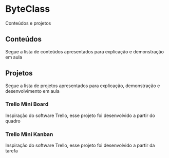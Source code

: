 # ByteClass

Conteúdos e projetos

## Conteúdos

Segue a lista de conteúdos apresentados para explicação e demonstração em aula

## Projetos

Segue a lista de projetos apresentados para explicação, demonstração e desenvolvimento em aula

### Trello Mini Board

Inspiração do software Trello, esse projeto foi desenvolvido a partir do quadro 

### Trello Mini Kanban

Inspiração do software Trello, esse projeto foi desenvolvido a partir da tarefa 
